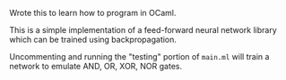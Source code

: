 Wrote this to learn how to program in OCaml.

This is a simple implementation of a feed-forward neural network library which can be trained using backpropagation.

Uncommenting and running the "testing" portion of `main.ml` will train a network to emulate AND, OR, XOR, NOR gates.
